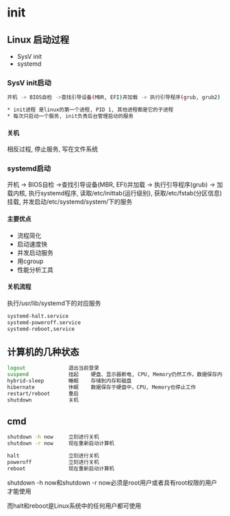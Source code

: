 # init

## Linux 启动过程

* SysV init
* systemd

### SysV init启动

```sh
开机 -> BIOS自检 ->查找引导设备(MBR, EFI)并加载 -> 执行引导程序(grub, grub2) -> 加载内核, 执行/sbin/init程序, 读取/etc/inittab(运行级别), 获取/etc/fstab(分区信息)挂载, 启动/etc/init.d下的服务

* init进程 是linux的第一个进程, PID 1, 其他进程都是它的子进程
* 每次只启动一个服务, init负责后台管理启动的服务
```

#### 关机

相反过程, 停止服务, 写在文件系统

### systemd启动

开机 -> BIOS自检 ->查找引导设备(MBR, EFI)并加载 -> 执行引导程序(grub) -> 加载内核, 执行systemd程序, 读取/etc/inittab(运行级别), 获取/etc/fstab(分区信息)挂载, 并发启动/etc/systemd/system/下的服务

#### 主要优点

* 流程简化
* 启动速度快
* 并发启动服务
* 用cgroup
* 性能分析工具

#### 关机流程

执行/usr/lib/systemd下的对应服务

```sh
systemd-halt.service
systemd-poweroff.service
systemd-reboot,service
```

## 计算机的几种状态

```sh
logout              退出当前登录
suspend             挂起    硬盘、显示器断电, CPU, Memory仍然工作，数据保存内存
hybrid-sleep        睡眠    存储到内存和磁盘
hibernate           休眠    数据保存于硬盘中，CPU, Memory也停止工作
restart/reboot      重启
shutdown            关机
```

## cmd

```sh
shutdown -h now     立刻进行关机
shutdown -r now     现在重新启动计算机

halt                立刻进行关机
poweroff            立刻进行关机
reboot              现在重新启动计算机
```

shutdown -h now和shutdown -r now必须是root用户或者具有root权限的用户才能使用

而halt和reboot是Linux系统中的任何用户都可使用

